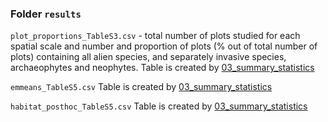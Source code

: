 ### Folder `results`

`plot_proportions_TableS3.csv` - total number of plots studied for each spatial scale and number and proportion of plots (% out of total number of plots) containing all alien species, and separately invasive species, archaeophytes and neophytes. Table is created by [03_summary_statistics](../R/05_summary_stats/03_summary_statistics.R)

`emmeans_TableS5.csv` Table is created by [03_summary_statistics](../R/05_summary_stats/03_summary_statistics.R)

`habitat_posthoc_TableS5.csv` Table is created by [03_summary_statistics](../R/05_summary_stats/03_summary_statistics.R)
